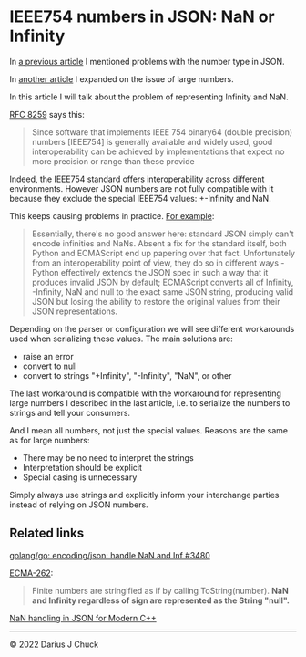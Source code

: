 # IEEE754 numbers in JSON: NaN or Infinity

In [a previous article](https://xtao.org/blog/json-semantics.html) I mentioned problems with the number type in JSON.

In [another article](https://github.com/xtao-org/loose-blog/blob/35b2b9220dd6f99a3b33628d143a30ffd82f953e/large-numbers-in-json.md) I expanded on the issue of large numbers.

In this article I will talk about the problem of representing Infinity and NaN.

[RFC 8259](https://datatracker.ietf.org/doc/html/rfc8259#section-6) says this:

> Since software that implements IEEE 754 binary64 (double precision) numbers [IEEE754] is generally available and widely used, good interoperability can be achieved by implementations that expect no more precision or range than these provide

Indeed, the IEEE754 standard offers interoperability across different environments. However JSON numbers are not fully compatible with it because they exclude the special IEEE754 values: +-Infinity and NaN.

This keeps causing problems in practice. [For example](https://bugs.python.org/issue40633#msg384059):

> Essentially, there's no good answer here: standard JSON simply can't encode infinities and NaNs. Absent a fix for the standard itself, both Python and ECMAScript end up papering over that fact. Unfortunately from an interoperability point of view, they do so in different ways - Python effectively extends the JSON spec in such a way that it produces invalid JSON by default; ECMAScript converts all of Infinity, -Infinity, NaN and null to the exact same JSON string, producing valid JSON but losing the ability to restore the original values from their JSON representations.

Depending on the parser or configuration we will see different workarounds used when serializing these values. The main solutions are:

* raise an error
* convert to null
* convert to strings "+Infinity", "-Infinity", "NaN", or other

The last workaround is compatible with the workaround for representing large numbers I described in the last article, i.e. to serialize the numbers to strings and tell your consumers.

And I mean all numbers, not just the special values. Reasons are the same as for large numbers:

* There may be no need to interpret the strings
* Interpretation should be explicit
* Special casing is unnecessary

Simply always use strings and explicitly inform your interchange parties instead of relying on JSON numbers.

## Related links

[golang/go: encoding/json: handle NaN and Inf #3480](https://github.com/golang/go/issues/3480)

[ECMA-262](https://262.ecma-international.org/#sec-json.stringify):

> Finite numbers are stringified as if by calling ToString(number). **NaN and Infinity regardless of sign are represented as the String "null".**

[NaN handling in JSON for Modern C++](https://json.nlohmann.me/features/types/number_handling/#nan-handling)

***

© 2022 Darius J Chuck